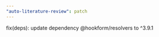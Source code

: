 ```yaml
---
"auto-literature-review": patch
---
```


fix(deps): update dependency @hookform/resolvers to ^3.9.1
